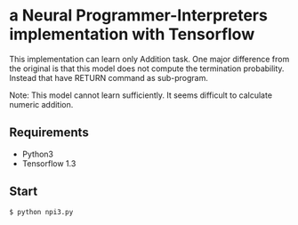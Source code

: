 # a Neural Programmer-Interpreters implementation with Tensorflow

This implementation can learn only Addition task.
One major difference from the original is that this model does not compute the termination probability. Instead that have RETURN command as sub-program.

Note: This model cannot learn sufficiently. It seems difficult to calculate numeric addition.

## Requirements
- Python3
- Tensorflow 1.3

## Start
```
$ python npi3.py
```
